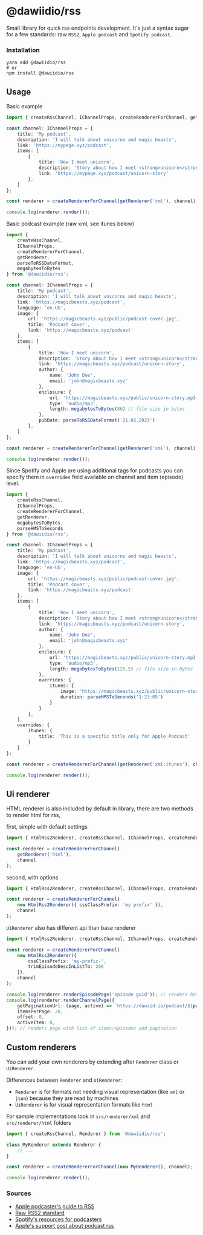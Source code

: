 # @dawiidio/rss 

Small library for quick rss endpoints development. It's just a
syntax sugar for a few standards: raw `RSS2`, `Apple podcast` and `Spotify podcast`.

### Installation

```shell
yarn add @dawiidio/rss
# or
npm install @dawiidio/rss
```

## Usage

Basic example

```typescript
import { createRssChannel, IChannelProps, createRendererForChannel, getRenderer } from '@dawiidio/rss';

const channel: IChannelProps = {
    title: 'My podcast',
    description: 'I will talk about unicorns and magic beasts',
    link: 'https://mypage.xyz/podcast',
    items: [
        {
            title: 'How I meet unicorn',
            description: 'Story about how I meet <strong>unicorn</strong> for the first time!',
            link: 'https://mypage.xyz/podcast/unicorn-story'
        },
    ]
};

const renderer = createRendererForChannel(getRenderer('xml'), channel);

console.log(renderer.render());
```

Basic podcast example (raw xml, see itunes below)

```typescript
import { 
    createRssChannel, 
    IChannelProps,
    createRendererForChannel,
    getRenderer,
    parseToRSSDateFormat,
    megabytesToBytes
} from '@dawiidio/rss';

const channel: IChannelProps = {
    title: 'My podcast',
    description: 'I will talk about unicorns and magic beasts',
    link: 'https://magicbeasts.xyz/podcast',
    language: 'en-US',
    image: {
        url: 'https://magicbeasts.xyz/public/podcast-cover.jpg',
        title: 'Podcast cover',
        link: 'https://magicbeasts.xyz/podcast'
    },
    items: [
        {
            title: 'How I meet unicorn',
            description: 'Story about how I meet <strong>unicorn</strong> for the first time!',
            link: 'https://magicbeasts.xyz/podcast/unicorn-story',
            author: {
                name: 'John Doe',
                email: 'john@magicbeasts.xyz'
            },
            enclosure: {
                url: 'https://magicbeasts.xyz/public/unicorn-story.mp3',
                type: 'audio/mp3',
                length: megabytesToBytes(86) // file size in bytes
            },
            pubDate: parseToRSSDateFormat('21.02.2023')
        },
    ]
};

const renderer = createRendererForChannel(getRenderer('xml'), channel);

console.log(renderer.render());
```

Since Spotify and Apple are using additional tags for podcasts you can specify them
in `overrides` field available on channel and item (episode) level.

```typescript
import { 
    createRssChannel,
    IChannelProps,
    createRendererForChannel,
    getRenderer,
    megabytesToBytes,
    parseHMSToSeconds
} from '@dawiidio/rss';

const channel: IChannelProps = {
    title: 'My podcast',
    description: 'I will talk about unicorns and magic beasts',
    link: 'https://magicbeasts.xyz/podcast',
    language: 'en-US',
    image: {
        url: 'https://magicbeasts.xyz/public/podcast-cover.jpg',
        title: 'Podcast cover',
        link: 'https://magicbeasts.xyz/podcast'
    },
    items: [
        {
            title: 'How I meet unicorn',
            description: 'Story about how I meet <strong>unicorn</strong> for the first time!',
            link: 'https://magicbeasts.xyz/podcast/unicorn-story',
            author: {
                name: 'John Doe',
                email: 'john@magicbeasts.xyz'
            },
            enclosure: {
                url: 'https://magicbeasts.xyz/public/unicorn-story.mp3',
                type: 'audio/mp3',
                length: megabytesToBytes(125.5) // file size in bytes
            },
            overrides: {
                itunes: {
                    image: 'https://magicbeasts.xyz/public/unicorn-story-cover.jpg',
                    duration: parseHMSToSeconds('1:23:05')
                }
            }
        },
    ],
    overrides: {
        itunes: {
            title: 'This is a specific title only for Apple Podcast'
        }
    }
};

const renderer = createRendererForChannel(getRenderer('xml:itunes'), channel);

console.log(renderer.render());
```

## Ui renderer
HTML renderer is also included by default in library, there are two methods to render html for rss,

first, simple with default settings
```typescript
import { HtmlRss2Renderer, createRssChannel, IChannelProps, createRendererForChannel, getRenderer } from '@dawiidio/rss';

const renderer = createRendererForChannel(
    getRenderer('html'),
    channel
);
```

second, with options 
```typescript
import { HtmlRss2Renderer, createRssChannel, IChannelProps, createRendererForChannel, getRenderer } from '@dawiidio/rss';

const renderer = createRendererForChannel(
    new HtmlRss2Renderer({ cssClassPrefix: 'my prefix' }),
    channel
);
```

`UiRenderer` also has different api than base renderer

```typescript
import { HtmlRss2Renderer, createRssChannel, IChannelProps, createRendererForChannel, getRenderer } from '@dawiidio/rss';

const renderer = createRendererForChannel(
    new HtmlRss2Renderer({ 
        cssClassPrefix: 'my-prefix-',
        trimEpisodeDescInListTo: 200
    }),
    channel
);

console.log(renderer.renderEpisodePage('episode guid')); // renders html for single item/episode
console.log(renderer.renderChannelPage({
    getPaginationUrl: (page, active) => `https://dawiid.io/podcast/${page}`,
    itemsPerPage: 20,
    offset: 0,
    activeItem: 0,
})); // renders page with list of items/episodes and pagination
```

## Custom renderers
You can add your own renderers by extending after `Renderer` class or `UiRenderer`.

Differences between `Renderer` and `UiRenderer`:
- `Renderer` is for formats not needing visual representation (like `xml` or `json`) because they are read by machines 
- `UiRenderer` is for visual representation formats like `html`

For sample implementations look in `src/renderer/xml` and `src/renderer/html` folders

```typescript
import { createRssChannel, Renderer } from '@dawiidio/rss';

class MyRenderer extends Renderer {
    // ...
}

const renderer = createRendererForChannel(new MyRenderer(), channel);

console.log(renderer.render());
```

### Sources
- [Apple podcaster's guide to RSS](https://help.apple.com/itc/podcasts_connect/#/itcb54353390)
- [Raw RSS2 standard](https://validator.w3.org/feed/docs/rss2.html)
- [Spotify's resources for podcasters](https://support.spotifyforpodcasters.com/hc/en-us)
- [Apple's support post about podcast rss](https://podcasters.apple.com/support/823-podcast-requirements)
